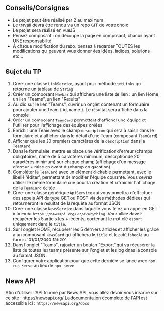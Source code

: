 ## Conseils/Consignes

- Le projet peut être réalisé par 2 au maximum
- Le travail devra être rendu via un repo GIT de votre choix
- Le projet sera réalisé en vueJS
- Pensez composant : on découpe la page en composant, chacun ayant UNE responsabilité
- À chaque modification du repo, pensez à regarder TOUTES les modifications qui peuvent vous donner des idées, indices, solutions etc...

## Sujet du TP

1) Créer une classe `LinkService`, ayant pour méthode `getLinks` qui retourne un tableau de `String`
2) Créer un composant `Navbar` qui affichera une liste de lien : un lien Home, un lien "Teams", un lien "Results"
3) Au clic sur le lien "Teams", ouvrir un onglet contenant un formulaire pour ajouter une Team { id, name }. Le résultat sera affiché dans la console
4) Créer un composant `TeamCard` permettant d'afficher une équipe et l'utiliser pour l'affichage des équipes créées
5) Enrichir une Team avec le champ `description` qui sera à saisir dans le formulaire et à afficher dans le détail d'une Team (composant `TeamCard`)
6) Afficher que les 20 premiers caractères de la `description` dans la `TeamCard`
7) Dans le formulaire, mettre en place une vérification d'erreur (champs obligatoires, name de 5 caractères minimum, descriptionde 20 caractères minimum) sur chaque champ (affichage d'un message d'erreur + mise en avant du champ en question)
8) Compléter la `TeamCard` avec un élément clickable permettant, avec le libellé 'éditer', permettant de modifier l'équipe courante. Vous devrez utiliser le même formulaire que pour la création et rafraichir l'affichage de la `TeamCard` éditée
9) Créer une classe générique `ApiService` qui vous prmettra d'effectuer des appels API de type GET ou POST via des méthodes dédiées qui retourneront le résultat de la requête au format JSON
10) Créer une classe `NewsService` dans laquelle vous ferez un appel en GET à la route `https://newsapi.org/v2/everything`. Vous allez devoir récupérer les 5 articls les + récents, contenant le mot clé `esport` uniquement dans le `title`.
11) Sur l'onglet HOME, récupérer les 5 derniers articles et afficher les grâce à un composant `NewsCard` qui affichera le `title` et le `publishedAt` au format '01/01/2000 15h20'
12) Dans l'onglet "Teams", rajouter un bouton "Export" qui va récupérer la liste de toutes les teams présente sur l'onglet et les log dnas la console au format JSON.
13) Configurer votre application pour que cette dernière se lance avec `npm run serve` au lieu de `npx serve`

## News API

Afin d'utiliser l'API fournie par News API, vous allez devoir vous inscrire sur ce site : https://newsapi.org/
La documentation ccomplète de l'API est accessible ici : `https://newsapi.org/docs`